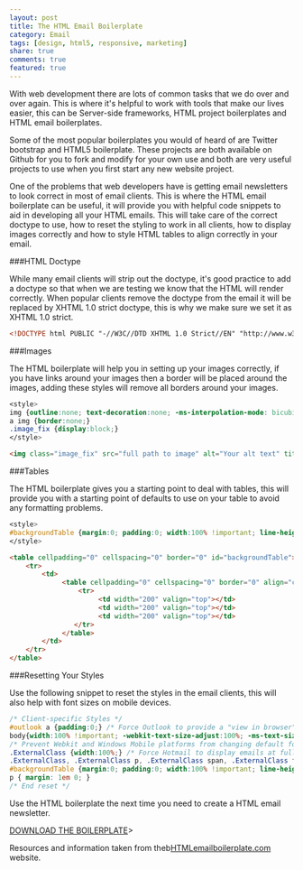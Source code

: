 ```yaml
---
layout: post
title: The HTML Email Boilerplate
category: Email
tags: [design, html5, responsive, marketing]
share: true
comments: true
featured: true
---
```

With web development there are lots of common tasks that we do over and over again. This is where it's helpful to work with tools that make our lives easier, this can be Server-side frameworks, HTML project boilerplates and HTML email boilerplates. 

Some of the most popular boilerplates you would of heard of are Twitter bootstrap and HTML5 boilerplate. These projects are both available on Github for you to fork and modify for your own use and both are very useful projects to use when you first start any new website project.

One of the problems that web developers have is getting email newsletters to look correct in most of email clients. This is where the HTML email boilerplate can be useful, it will provide you with helpful code snippets to aid in developing all your HTML emails. This will take care of the correct doctype to use, how to reset the styling to work in all clients, how to display images correctly and how to style HTML tables to align correctly in your email.


###HTML Doctype

While many email clients will strip out the doctype, it's good practice to add a doctype so that when we are testing we know that the HTML will render correctly. When popular clients remove the doctype from the email it will be replaced by XHTML 1.0 strict doctype, this is why we make sure we set it as XHTML 1.0 strict.

```html
<!DOCTYPE html PUBLIC "-//W3C//DTD XHTML 1.0 Strict//EN" "http://www.w3.org/TR/xhtml1/DTD/xhtml1-strict.dtd">
```

###Images

The HTML boilerplate will help you in setting up your images correctly, if you have links around your images then a border will be placed around the images, adding these styles will remove all borders around your images.

```css
<style>
img {outline:none; text-decoration:none; -ms-interpolation-mode: bicubic;} 
a img {border:none;} 
.image_fix {display:block;}
</style>
```

```html
<img class="image_fix" src="full path to image" alt="Your alt text" title="Your title text" width="x" height="x" />
```


###Tables

The HTML boilerplate gives you a starting point to deal with tables, this will provide you with a starting point of defaults to use on your table to avoid any formatting problems.

```css
<style>
#backgroundTable {margin:0; padding:0; width:100% !important; line-height: 100% !important;}
</style>
```

```html
<table cellpadding="0" cellspacing="0" border="0" id="backgroundTable">
    <tr>
        <td>
             <table cellpadding="0" cellspacing="0" border="0" align="center">
                 <tr>
                      <td width="200" valign="top"></td>
                      <td width="200" valign="top"></td>
                      <td width="200" valign="top"></td>
                </tr>
             </table> 
        </td>
    </tr>
</table>
```

###Resetting Your Styles

Use the following snippet to reset the styles in the email clients, this will also help with font sizes on mobile devices.

```css
/* Client-specific Styles */
#outlook a {padding:0;} /* Force Outlook to provide a "view in browser" menu link. */
body{width:100% !important; -webkit-text-size-adjust:100%; -ms-text-size-adjust:100%; margin:0; padding:0;} 
/* Prevent Webkit and Windows Mobile platforms from changing default font sizes, while not breaking desktop design. */ 
.ExternalClass {width:100%;} /* Force Hotmail to display emails at full width */  
.ExternalClass, .ExternalClass p, .ExternalClass span, .ExternalClass font, .ExternalClass td, .ExternalClass div {line-height: 100%;} /* Force Hotmail to display normal line spacing.  More on that: http://www.emailonacid.com/forum/viewthread/43/ */ 
#backgroundTable {margin:0; padding:0; width:100% !important; line-height: 100% !important;}
p { margin: 1em 0; }
/* End reset */
```

Use the HTML boilerplate the next time you need to create a HTML email newsletter.

[DOWNLOAD THE BOILERPLATE](https://github.com/seanpowell/Email-Boilerplate/zipball/master)>


<script src="https://gist.github.com/roachhd/12f0ba1aa6fed83033d8.js"></script>

Resources and information taken from theb[HTMLemailboilerplate.com](http://htmlemailboilerplate.com/) website.
